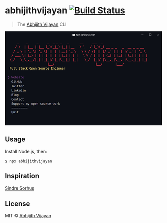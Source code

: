 # abhijithvijayan [![Build Status](https://travis-ci.org/abhijithvijayan/abhijithvijayan.svg?branch=master)](https://travis-ci.org/abhijithvijayan/abhijithvijayan)

> The [Abhijith Vijayan](https://abhijithvijayan.in) CLI

<img src="screenshot.png" width="752">

## Usage

Install Node.js, then:

```
$ npx abhijithvijayan
```

## Inspiration

[Sindre Sorhus](https://github.com/sindresorhus)

## License

MIT © [Abhijith Vijayan](https://abhijithvijayan.in)
